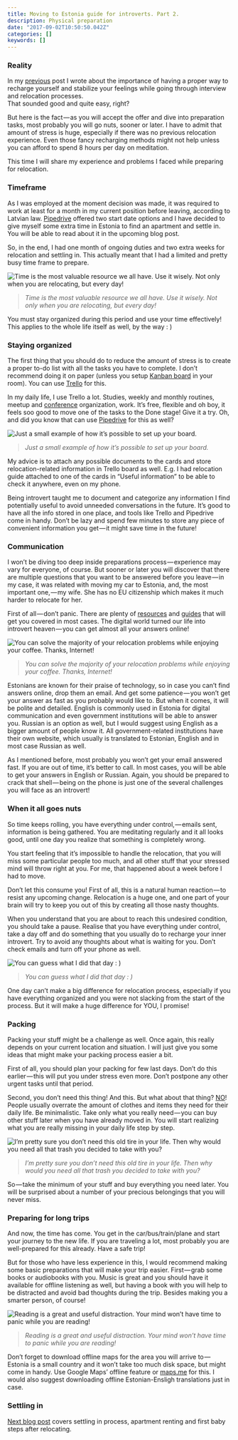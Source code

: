 ```yaml
---
title: Moving to Estonia guide for introverts. Part 2.
description: Physical preparation
date: "2017-09-02T10:50:50.042Z"
categories: []
keywords: []
---
```


### Reality

In my [previous](/moving-to-estonia-for-introverts-1) post I wrote about the importance of having a proper way to recharge yourself and stabilize your feelings while going through interview and relocation processes.   
That sounded good and quite easy, right?

But here is the fact — as you will accept the offer and dive into preparation tasks, most probably you will go nuts, sooner or later. I have to admit that amount of stress is huge, especially if there was no previous relocation experience. Even those fancy recharging methods might not help unless you can afford to spend 8 hours per day on meditation.

This time I will share my experience and problems I faced while preparing for relocation.

### Timeframe

As I was employed at the moment decision was made, it was required to work at least for a month in my current position before leaving, according to Latvian law. [Pipedrive](https://www.pipedrive.com/en/jobs) offered two start date options and I have decided to give myself some extra time in Estonia to find an apartment and settle in. You will be able to read about it in the upcoming blog post.

So, in the end, I had one month of ongoing duties and two extra weeks for relocation and settling in. This actually meant that I had a limited and pretty busy time frame to prepare.

![Time is the most valuable resource we all have. Use it wisely. Not only when you are relocating, but every day!](img/clock.jpeg)

> _Time is the most valuable resource we all have. Use it wisely. Not only when you are relocating, but every day!_

You must stay organized during this period and use your time effectively! This applies to the whole life itself as well, by the way : )

### Staying organized

The first thing that you should do to reduce the amount of stress is to create a proper to-do list with all the tasks you have to complete. I don’t recommend doing it on paper (unless you setup [Kanban board](https://en.wikipedia.org/wiki/Kanban_board) in your room). You can use [Trello](https://trello.com) for this.

In my daily life, I use Trello a lot. Studies, weekly and monthly routines, meetup and [conference](http://devternity.com) organization, work. It’s free, flexible and oh boy, it feels soo good to move one of the tasks to the Done stage! Give it a try. Oh, and did you know that can use [Pipedrive](https://www.pipedrive.com) for this as well?

![Just a small example of how it’s possible to set up your board.](img/trello.png)

> _Just a small example of how it’s possible to set up your board._

My advice is to attach any possible documents to the cards and store relocation-related information in Trello board as well. E.g. I had relocation guide attached to one of the cards in “Useful information” to be able to check it anywhere, even on my phone.

Being introvert taught me to document and categorize any information I find potentially useful to avoid unneeded conversations in the future. It’s good to have all the info stored in one place, and tools like Trello and Pipedrive come in handy. Don’t be lazy and spend few minutes to store any piece of convenient information you get — it might save time in the future!

### Communication

I won’t be diving too deep inside preparations process — experience may vary for everyone, of course. But sooner or later you will discover that there are multiple questions that you want to be answered before you leave — in my case, it was related with moving my car to Estonia, and, the most important one, — my wife. She has no EU citizenship which makes it much harder to relocate for her.

First of all — don’t panic. There are plenty of [resources](https://www.workinestonia.com/) and [guides](http://vm.ee/sites/default/files/content-editors/Destination_Estonia-Relocation%20Guide.pdf) that will get you covered in most cases. The digital world turned our life into introvert heaven — you can get almost all your answers online!

![You can solve the majority of your relocation problems while enjoying your coffee. Thanks, Internet!](img/coffee.jpeg)

> _You can solve the majority of your relocation problems while enjoying your coffee. Thanks, Internet!_

Estonians are known for their praise of technology, so in case you can’t find answers online, drop them an email. And get some patience — you won’t get your answer as fast as you probably would like to. But when it comes, it will be polite and detailed. English is commonly used in Estonia for digital communication and even government institutions will be able to answer you. Russian is an option as well, but I would suggest using English as a bigger amount of people know it. All government-related institutions have their own website, which usually is translated to Estonian, English and in most case Russian as well.

As I mentioned before, most probably you won’t get your email answered fast. If you are out of time, it’s better to call. In most cases, you will be able to get your answers in English or Russian. Again, you should be prepared to crack that shell — being on the phone is just one of the several challenges you will face as an introvert!

### When it all goes nuts

So time keeps rolling, you have everything under control, — emails sent, information is being gathered. You are meditating regularly and it all looks good, until one day you realize that something is completely wrong.

You start feeling that it’s impossible to handle the relocation, that you will miss some particular people too much, and all other stuff that your stressed mind will throw right at you. For me, that happened about a week before I had to move.

Don’t let this consume you! First of all, this is a natural human reaction — to resist any upcoming change. Relocation is a huge one, and one part of your brain will try to keep you out of this by creating all those nasty thoughts.

When you understand that you are about to reach this undesired condition, you should take a pause. Realise that you have everything under control, take a day off and do something that you usually do to recharge your inner introvert. Try to avoid any thoughts about what is waiting for you. Don’t check emails and turn off your phone as well.

![You can guess what I did that day : )](img/dualshock.jpeg)

> _You can guess what I did that day : )_

One day can’t make a big difference for relocation process, especially if you have everything organized and you were not slacking from the start of the process. But it will make a huge difference for YOU, I promise!

### Packing

Packing your stuff might be a challenge as well. Once again, this really depends on your current location and situation. I will just give you some ideas that might make your packing process easier a bit.

First of all, you should plan your packing for few last days. Don’t do this earlier — this will put you under stress even more. Don’t postpone any other urgent tasks until that period.

Second, you don’t need this thing! And this. But what about that thing? [NO](http://gph.is/1maiw0M)! People usually overrate the amount of clothes and items they need for their daily life. Be minimalistic. Take only what you really need — you can buy other stuff later when you have already moved in. You will start realizing what you are really missing in your daily life step by step.

![I’m pretty sure you don’t need this old tire in your life. Then why would you need all that trash you decided to take with you?](img/tire.jpeg)

> _I’m pretty sure you don’t need this old tire in your life. Then why would you need all that trash you decided to take with you?_

So — take the minimum of your stuff and buy everything you need later. You will be surprised about a number of your precious belongings that you will never miss.

### Preparing for long trips

And now, the time has come. You get in the car/bus/train/plane and start your journey to the new life. If you are traveling a lot, most probably you are well-prepared for this already. Have a safe trip!

But for those who have less experience in this, I would recommend making some basic preparations that will make your trip easier. First — grab some books or audiobooks with you. Music is great and you should have it available for offline listening as well, but having a book with you will help to be distracted and avoid bad thoughts during the trip. Besides making you a smarter person, of course!

![Reading is a great and useful distraction. Your mind won’t have time to panic while you are reading!](img/reading.jpeg)

> _Reading is a great and useful distraction. Your mind won’t have time to panic while you are reading!_

Don’t forget to download offline maps for the area you will arrive to — Estonia is a small country and it won’t take too much disk space, but might come in handy. Use Google Maps’ offline feature or [maps.me](http://maps.me) for this. I would also suggest downloading offline Estonian-Ensligh translations just in case.

### Settling in

[Next blog post](/moving-to-estonia-for-introverts-3) covers settling in process, apartment renting and first baby steps after relocating.
